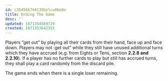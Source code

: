 ```yaml
---
id: c35456k744135bzlcu0ke8o
title: Ending The Game
desc: ''
updated: 1671354569729
created: 1671353642355
---
```

Players ”get out” by playing all their cards from their hand, face up and face down.
Players may not :get out” while they still have unused additional turns which they have
accrued (e.g. from Eights or Tens, section **2.2.8 and 2.2.10**). If a player has no further
cards to play but still has accrued turns, they shall play a card randomly from the discard pile.

The game ends when there is a single loser remaining.

